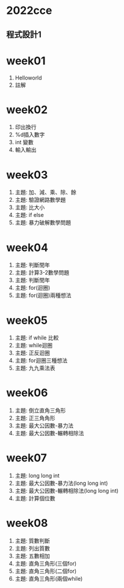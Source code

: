 # 2022cce
## 程式設計1

# week01
1. Helloworld
2. 註解

# week02
1. 印出換行
2. %d插入數字
3. int 變數
4. 輸入輸出

# week03
1. 主題: 加、減、乘、除、餘
2. 主題: 驗證網路數學題
3. 主題: 比大小
4. 主題: if else
5. 主題: 暴力破解數學問題

# week04
1. 主題: 判斷閏年
2. 主題: 計算3-2數學問題
3. 主題: 判斷閏年 
4. 主題: for(迴圈)
5. 主題: for(迴圈)兩種想法

# week05
1. 主題: if while 比較
2. 主題: while迴圈
3. 主題: 正反迴圈
4. 主題: for迴圈三種想法
5. 主題: 九九乘法表

# week06
1. 主題: 倒立直角三角形
2. 主題: 正三角角形
3. 主題: 最大公因數-暴力法
4. 主題: 最大公因數-輾轉相除法

# week07
1. 主題: long long int 
2. 主題: 最大公因數-暴力法(long long int)
3. 主題: 最大公因數-輾轉相除法(long long int)
4. 主題: 計算個位數

# week08
1. 主題: 質數判斷
2. 主題: 列出質數
3. 主題: 五數相加
4. 主題: 直角三角形(三個for)
5. 主題: 直角三角形(二個for)
6. 主題: 直角三角形(兩個while)
